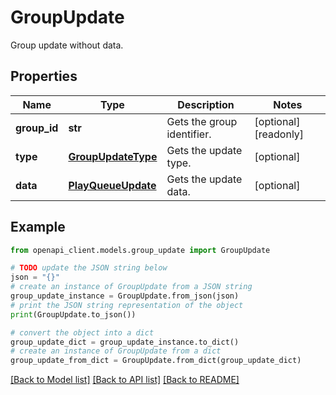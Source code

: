 # GroupUpdate

Group update without data.

## Properties

Name | Type | Description | Notes
------------ | ------------- | ------------- | -------------
**group_id** | **str** | Gets the group identifier. | [optional] [readonly] 
**type** | [**GroupUpdateType**](GroupUpdateType.md) | Gets the update type. | [optional] 
**data** | [**PlayQueueUpdate**](PlayQueueUpdate.md) | Gets the update data. | [optional] 

## Example

```python
from openapi_client.models.group_update import GroupUpdate

# TODO update the JSON string below
json = "{}"
# create an instance of GroupUpdate from a JSON string
group_update_instance = GroupUpdate.from_json(json)
# print the JSON string representation of the object
print(GroupUpdate.to_json())

# convert the object into a dict
group_update_dict = group_update_instance.to_dict()
# create an instance of GroupUpdate from a dict
group_update_from_dict = GroupUpdate.from_dict(group_update_dict)
```
[[Back to Model list]](../README.md#documentation-for-models) [[Back to API list]](../README.md#documentation-for-api-endpoints) [[Back to README]](../README.md)


